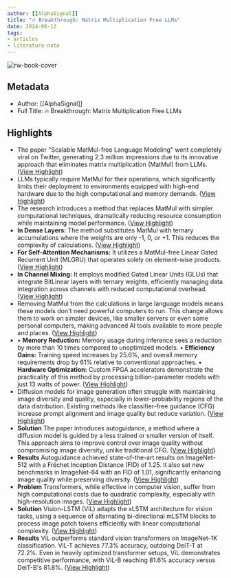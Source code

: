 ```yaml
---
author: [[AlphaSignal]]
title: "🔥 Breakthrough: Matrix Multiplication Free LLMs"
date: 2024-06-12
tags: 
- articles
- literature-note
---
```

![rw-book-cover](https://readwise-assets.s3.amazonaws.com/static/images/article0.00998d930354.png)

## Metadata
- Author: [[AlphaSignal]]
- Full Title: 🔥 Breakthrough: Matrix Multiplication Free LLMs

## Highlights
- The paper "Scalable MatMul-free Language Modeling" went completely viral on Twitter, generating 2.3 million impressions due to its innovative approach that eliminates matrix multiplication (MatMul) from LLMs. ([View Highlight](https://read.readwise.io/read/01j056950bvk1gcmf0dwzfe2r4))
- LLMs typically require MatMul for their operations, which significantly limits their deployment to environments equipped with high-end hardware due to the high computational and memory demands. ([View Highlight](https://read.readwise.io/read/01j0569cgxth2wdnr64ww5tat2))
- The research introduces a method that replaces MatMul with simpler computational techniques, dramatically reducing resource consumption while maintaining model performance. ([View Highlight](https://read.readwise.io/read/01j0569ffg4wkdbmpxmzs0ek4p))
- **In Dense Layers:** The method substitutes MatMul with ternary accumulations where the weights are only -1, 0, or +1. This reduces the complexity of calculations. ([View Highlight](https://read.readwise.io/read/01j0569nkwbtksara9fvm4dhz9))
- **For Self-Attention Mechanisms:** It utilizes a MatMul-free Linear Gated Recurrent Unit (MLGRU) that operates solely on element-wise products. ([View Highlight](https://read.readwise.io/read/01j0569s31nyhhssemhbyy6d7a))
- **In Channel Mixing:** It employs modified Gated Linear Units (GLUs) that integrate BitLinear layers with ternary weights, efficiently managing data integration across channels with reduced computational overhead. ([View Highlight](https://read.readwise.io/read/01j0569xtxk9nvgze92tex7ncg))
- Removing MatMul from the calculations in large language models means these models don't need powerful computers to run. This change allows them to work on simpler devices, like smaller servers or even some personal computers, making advanced AI tools available to more people and places. ([View Highlight](https://read.readwise.io/read/01j056a3c1mrw7mabjz4rbfjpr))
- • **Memory Reduction:** Memory usage during inference sees a reduction by more than 10 times compared to unoptimized models.
  • **Efficiency Gains:** Training speed increases by 25.6%, and overall memory requirements drop by 61% relative to conventional approaches.
  • **Hardware Optimization:** Custom FPGA accelerators demonstrate the practicality of this method by processing billion-parameter models with just 13 watts of power. ([View Highlight](https://read.readwise.io/read/01j056b68x1y9pkejjd15x91f8))
- Diffusion models for image generation often struggle with maintaining image diversity and quality, especially in lower-probability regions of the data distribution. Existing methods like classifier-free guidance (CFG) increase prompt alignment and image quality but reduce variation. ([View Highlight](https://read.readwise.io/read/01j056dekktr9w2wdtq5w4dqpr))
- **Solution** 
  The paper introduces autoguidance, a method where a diffusion model is guided by a less trained or smaller version of itself. This approach aims to improve control over image quality without compromising image diversity, unlike traditional CFG. ([View Highlight](https://read.readwise.io/read/01j056dmn298ahwcm4bxbtz91g))
- **Results** 
  Autoguidance achieved state-of-the-art results on ImageNet-512 with a Fréchet Inception Distance (FID) of 1.25. It also set new benchmarks in ImageNet-64 with an FID of 1.01, significantly enhancing image quality while preserving diversity. ([View Highlight](https://read.readwise.io/read/01j056dw28a1zwa3k78zhw49r6))
- **Problem** 
  Transformers, while effective in computer vision, suffer from high computational costs due to quadratic complexity, especially with high-resolution images. ([View Highlight](https://read.readwise.io/read/01j056e0c37zvzzq3bf1e135cd))
- **Solution** 
  Vision-LSTM (ViL) adapts the xLSTM architecture for vision tasks, using a sequence of alternating bi-directional mLSTM blocks to process image patch tokens efficiently with linear computational complexity. ([View Highlight](https://read.readwise.io/read/01j056e40088anca72fpxjy8pw))
- **Results** 
  ViL outperforms standard vision transformers on ImageNet-1K classification. ViL-T achieves 77.3% accuracy, outdoing DeiT-T at 72.2%. Even in heavily optimized transformer setups, ViL demonstrates competitive performance, with ViL-B reaching 81.6% accuracy versus DeiT-B's 81.8%. ([View Highlight](https://read.readwise.io/read/01j056e885qy0gm5c353j632ed))
